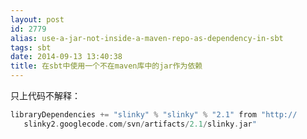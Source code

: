 ```yaml
---
layout: post
id: 2779
alias: use-a-jar-not-inside-a-maven-repo-as-dependency-in-sbt
tags: sbt
date: 2014-09-13 13:40:38
title: 在sbt中使用一个不在maven库中的jar作为依赖
---
```


只上代码不解释：

```scala
libraryDependencies += "slinky" % "slinky" % "2.1" from "http://
   slinky2.googlecode.com/svn/artifacts/2.1/slinky.jar"
```